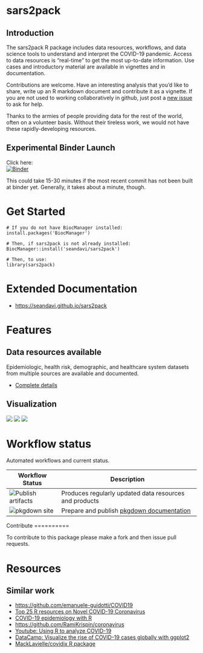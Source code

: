 sars2pack
=========

Introduction
------------

The sars2pack R package includes data resources, workflows, and data
science tools to understand and interpret the COVID-19 pandemic. Access
to data resources is “real-time” to get the most up-to-date information.
Use cases and introductory material are available in vignettes and in
documentation.

Contributions are welcome. Have an interesting analysis that you’d like
to share, write up an R markdown document and contribute it as a
vignette. If you are not used to working collaboratively in github, just
post a [new issue](https://github.com/seandavi/sars2pack/issues/new) to
ask for help.

Thanks to the armies of people providing data for the rest of the world,
often on a volunteer basis. Without their tireless work, we would not
have these rapidly-developing resources.

Experimental Binder Launch
--------------------------

Click here: <br/>
[![Binder](https://mybinder.org/badge_logo.svg)](https://mybinder.org/v2/gh/seandavi/sars2pack/a01150a?urlpath=rstudio)

This could take 15-30 minutes if the most recent commit has not been
built at binder yet. Generally, it takes about a minute, though.

Get Started
===========

    # If you do not have BiocManager installed:
    install.packages('BiocManager')

    # Then, if sars2pack is not already installed:
    BiocManager::install('seandavi/sars2pack')

    # Then, to use:
    library(sars2pack)

Extended Documentation
======================

-   <https://seandavi.github.io/sars2pack>

Features
========

Data resources available
------------------------

Epidemiologic, health risk, demographic, and healthcare system datasets
from multiple sources are available and documented.

-   [Complete
    details](https://seandavi.github.io/sars2pack/articles/datasets.html)

Visualization
-------------

![](man/figures/africa_geo.png) ![](man/figures/cc_ts_plot_log-1.png)
![](man/figures/epicurve_and_model.png)

Workflow status
===============

Automated workflows and current status.

<table>
<thead>
<tr class="header">
<th>
Workflow Status
</th>
<th>
Description
</th>
</tr>
</thead>
<tbody>
<tr class="odd">
<td>
<img src="https://github.com/seandavi/sars2pack/workflows/Publish%20artifacts/badge.svg" alt="Publish artifacts" />
</td>
<td>
Produces regularly updated data resources and products
</td>
</tr>
<tr class="even">
<td>
<img src="https://github.com/seandavi/sars2pack/workflows/pkgdown%20site/badge.svg" alt="pkgdown site" />
</td>
<td>
Prepare and publish
<a href="https://seandavi.github.io/sars2pack/">pkgdown
documentation</a>
</td>
</tr>
</tbody>
</table>
Contribute
==========

To contribute to this package please make a fork and then issue pull
requests.

Resources
=========

Similar work
------------

-   <https://github.com/emanuele-guidotti/COVID19>
-   [Top 25 R resources on Novel COVID-19
    Coronavirus](https://towardsdatascience.com/top-5-r-resources-on-covid-19-coronavirus-1d4c8df6d85f)
-   [COVID-19 epidemiology with
    R](https://rviews.rstudio.com/2020/03/05/covid-19-epidemiology-with-r/)
-   <https://github.com/RamiKrispin/coronavirus>
-   [Youtube: Using R to analyze
    COVID-19](https://www.youtube.com/watch?v=D_CNmYkGRUc)
-   [DataCamp: Visualize the rise of COVID-19 cases globally with
    ggplot2](https://www.datacamp.com/projects/870)
-   [MackLavielle/covidix R
    package](https://github.com/MarcLavielle/covidix/)
